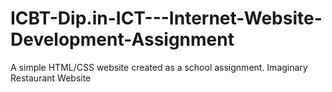 # ICBT-Dip.in-ICT---Internet-Website-Development-Assignment
A simple HTML/CSS website created as a school assignment.
Imaginary Restaurant Website

